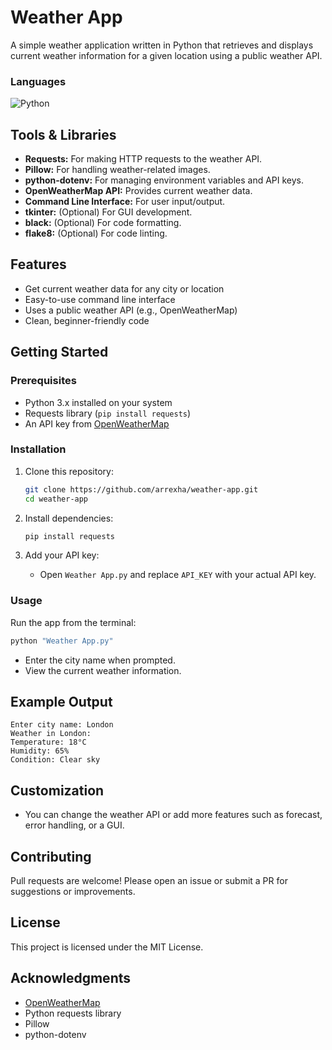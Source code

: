 # Weather App

A simple weather application written in Python that retrieves and displays current weather information for a given location using a public weather API.

### Languages
![Python](https://img.shields.io/badge/-Python-FFD43B?style=flat&logo=python&logoColor=blue)
## Tools & Libraries

- **Requests:** For making HTTP requests to the weather API.
- **Pillow:** For handling weather-related images.
- **python-dotenv:** For managing environment variables and API keys.
- **OpenWeatherMap API:** Provides current weather data.
- **Command Line Interface:** For user input/output.
- **tkinter:** (Optional) For GUI development.
- **black:** (Optional) For code formatting.
- **flake8:** (Optional) For code linting.


## Features

- Get current weather data for any city or location
- Easy-to-use command line interface
- Uses a public weather API (e.g., OpenWeatherMap)
- Clean, beginner-friendly code

## Getting Started

### Prerequisites

- Python 3.x installed on your system
- Requests library (`pip install requests`)
- An API key from [OpenWeatherMap](https://openweathermap.org/api) 

### Installation

1. Clone this repository:
    ```bash
    git clone https://github.com/arrexha/weather-app.git
    cd weather-app
    ```

2. Install dependencies:
    ```bash
    pip install requests
    ```

3. Add your API key:
    - Open `Weather App.py` and replace `API_KEY` with your actual API key.

### Usage

Run the app from the terminal:
```bash
python "Weather App.py"
```
- Enter the city name when prompted.
- View the current weather information.

## Example Output

```
Enter city name: London
Weather in London:
Temperature: 18°C
Humidity: 65%
Condition: Clear sky
```

## Customization

- You can change the weather API or add more features such as forecast, error handling, or a GUI.

## Contributing

Pull requests are welcome! Please open an issue or submit a PR for suggestions or improvements.

## License

This project is licensed under the MIT License.

## Acknowledgments

- [OpenWeatherMap](https://openweathermap.org/)
- Python requests library
- Pillow
- python-dotenv
